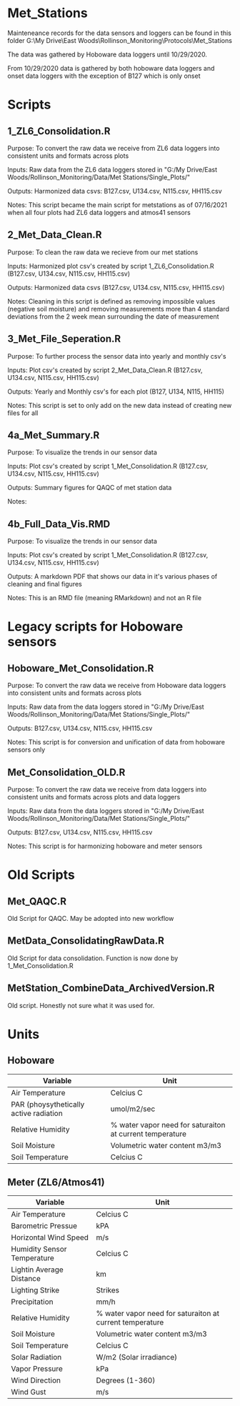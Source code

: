 # Met_Stations

Mainteneance records for the data sensors and loggers can be found in this folder
G:\My Drive\East Woods\Rollinson_Monitoring\Protocols\Met_Stations

The data was gathered by Hoboware data loggers until 10/29/2020.

From 10/29/2020 data is gathered by both hoboware data loggers and onset data loggers with the exception of B127 which is only onset

# Scripts

## 1_ZL6_Consolidation.R

Purpose: To convert the raw data we receive from ZL6 data loggers into consistent units and formats across plots

Inputs: Raw data from the ZL6 data loggers stored in "G:/My Drive/East Woods/Rollinson_Monitoring/Data/Met Stations/Single_Plots/"

Outputs: Harmonized data csvs: B127.csv, U134.csv, N115.csv, HH115.csv

Notes: This script became the main script for metstations as of 07/16/2021 when all four plots had ZL6 data loggers and atmos41 sensors


## 2_Met_Data_Clean.R

Purpose: To clean the raw data we recieve from our met stations

Inputs: Harmonized plot csv's created by script 1_ZL6_Consolidation.R (B127.csv, U134.csv, N115.csv, HH115.csv)

Outputs: Harmonized data csvs (B127.csv, U134.csv, N115.csv, HH115.csv)

Notes: Cleaning in this script is defined as removing impossible values (negative soil moisture) and removing measurements more than 4 standard deviations from the 2 week mean surrounding the date of measurement 


## 3_Met_File_Seperation.R

Purpose: To further process the sensor data into yearly and monthly csv's

Inputs: Plot csv's created by script 2_Met_Data_Clean.R (B127.csv, U134.csv, N115.csv, HH115.csv)

Outputs: Yearly and Monthly csv's for each plot (B127, U134, N115, HH115)

Notes: This script is set to only add on the new data instead of creating new files for all


## 4a_Met_Summary.R

Purpose: To visualize the trends in our sensor data

Inputs: Plot csv's created by script 1_Met_Consolidation.R (B127.csv, U134.csv, N115.csv, HH115.csv)

Outputs: Summary figures for QAQC of met station data

Notes:


## 4b_Full_Data_Vis.RMD

Purpose: To visualize the trends in our sensor data

Inputs: Plot csv's created by script 1_Met_Consolidation.R (B127.csv, U134.csv, N115.csv, HH115.csv)

Outputs: A markdown PDF that shows our data in it's various phases of cleaning and final figures

Notes: This is an RMD file (meaning RMarkdown) and not an R file


# Legacy scripts for Hoboware sensors

## Hoboware_Met_Consolidation.R

Purpose: To convert the raw data we receive from Hoboware data loggers into consistent units and formats across plots 

Inputs: Raw data from the data loggers stored in "G:/My Drive/East Woods/Rollinson_Monitoring/Data/Met Stations/Single_Plots/"

Outputs: B127.csv, U134.csv, N115.csv, HH115.csv

Notes: This script is for conversion and unification of data from hoboware sensors only


## Met_Consolidation_OLD.R

Purpose: To convert the raw data we receive from data loggers into consistent units and formats across plots and data loggers

Inputs: Raw data from the data loggers stored in "G:/My Drive/East Woods/Rollinson_Monitoring/Data/Met Stations/Single_Plots/"

Outputs: B127.csv, U134.csv, N115.csv, HH115.csv

Notes: This script is for harmonizing hoboware and meter sensors


# Old Scripts

## Met_QAQC.R

 Old Script for QAQC. May be adopted into new workflow
 
## MetData_ConsolidatingRawData.R

 Old Script for data consolidation. Function is now done by 1_Met_Consolidation.R

## MetStation_CombineData_ArchivedVersion.R

 Old script. Honestly not sure what it was used for.

 
 # Units
 
 ## Hoboware

  Variable   |     Unit
------------ | -------------
Air Temperature |  Celcius C
PAR (phoysythetically active radiation | umol/m2/sec
Relative Humidity | % water vapor need for saturaiton at current temperature
Soil Moisture | Volumetric water content m3/m3
Soil Temperature | Celcius C


## Meter (ZL6/Atmos41)

  Variable   |     Unit
------------ | -------------
Air Temperature |  Celcius C
Barometric Pressue |kPA
Horizontal Wind Speed | m/s
Humidity Sensor Temperature | Celcius C
Lightin Average Distance | km
Lighting Strike | Strikes
Precipitation | mm/h
Relative Humidity | % water vapor need for saturaiton at current temperature
Soil Moisture | Volumetric water content m3/m3
Soil Temperature | Celcius C
Solar Radiation | W/m2 (Solar irradiance)
Vapor Pressure | kPa
Wind Direction | Degrees (1-360)
Wind Gust | m/s

